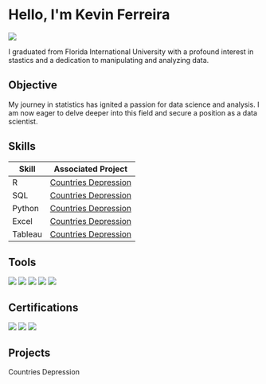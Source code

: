 # Hello, I'm Kevin Ferreira
<a href="[https://linkedin.com](https://www.linkedin.com/in/kevin-ferreira-133875203/)"><img src="https://img.shields.io/badge/-LinkedIn-0072b1?&style=for-the-badge&logo=linkedin&logoColor=white" /></a>

I graduated from Florida International University with a profound interest in stastics and a dedication to manipulating and analyzing data.

## Objective

My journey in statistics has ignited a passion for data science and analysis. I am now eager to delve deeper into this field and secure a position as a data scientist.

## Skills

| Skill                                         | Associated Project         |
|-----------------------------------------------|----------------------------|
|  R     | <a href="https://kferreira1221.github.io/PortfolioWebsite/">Countries Depression</a> |
| SQL | <a href="https://kferreira1221.github.io/PortfolioWebsite/">Countries Depression</a> |
|    Python   | <a href="https://kferreira1221.github.io/PortfolioWebsite/">Countries Depression</a> |
|  Excel  | <a href="https://kferreira1221.github.io/PortfolioWebsite/">Countries Depression</a> |
|  Tableau | <a href="https://kferreira1221.github.io/PortfolioWebsite/">Countries Depression</a> |

## Tools
<img src="https://img.shields.io/badge/R-blue?style=for-the-badge&logo=r&logoColor=white" />
<img src="https://img.shields.io/badge/SQL-red?style=for-the-badge&logo=sql&logoColor=white" />
<img src="https://img.shields.io/badge/Python-yellow?style=for-the-badge&logo=python&logoColor=white" />
<img src="https://img.shields.io/badge/Excel-green?style=for-the-badge&logo=microsoft-excel&logoColor=white" />
<img src="https://img.shields.io/badge/Tableau-orange?style=for-the-badge&logo=tableau&logoColor=white" />

## Certifications
<a href="[https://www.example.com/ibm-data-analyst](https://github.com/KFerreira1221/KF_Stats_Portfolio/blob/main/new-folder/IBM_Data_Analyst.pdf)" target="_blank"><img src="https://img.shields.io/badge/IBM-Data%20Analyst-blue?style=for-the-badge&logo=ibm&logoColor=white" /></a>
<a href="[https://www.example.com/mathematics-for-ml](https://github.com/KFerreira1221/KF_Stats_Portfolio/blob/main/new-folder/Coursera%203VYFT7Z7SHRR.pdf)" target="_blank"><img src="https://img.shields.io/badge/Mathematics%20for%20ML%20&%20Data%20Science-orange?style=for-the-badge&logo=mathworks&logoColor=white" /></a>
<a href="[https://www.example.com/excel-vba](https://github.com/KFerreira1221/KF_Stats_Portfolio/blob/main/new-folder/Coursera%20WMTKPBF9U5UA.pdf)" target="_blank"><img src="https://img.shields.io/badge/Excel%2FVBA%20for%20Creative%20Problem%20Solving-green?style=for-the-badge&logo=microsoft-excel&logoColor=white" /></a>

## Projects
Countries Depression

